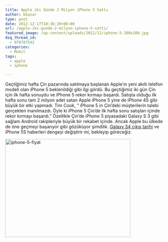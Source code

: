 ```yaml
---
title: Apple iki Günde 2 Milyon iPhone 5 Sattı
author: bkazar
type: post
date: 2012-12-17T10:36:29+00:00
url: /apple-iki-gunde-2-milyon-iphone-5-satti/
featured_image: /wp-content/uploads/2012/12/iphone-5-100x100.jpg
dsq_thread_id:
  - 978787542
categories:
  - Mobil
tags:
  - apple
  - iphone

---
```

Geçtiğimiz hafta Çin pazarında satılmaya başlanan Apple’ın yeni akıllı telefon modeli olan iPhone 5 beklenildiği gibi ilgi gördü. Bu geçtiğimiz iki gün Çin için ilk hafta sonuydu ve iPhone 5 rekor kırmayı başardı. Satışta olduğu ilk hafta sonu tam 2 milyon adet satan Apple iPhone 5 yine de iPhone 4S gibi büyük bir etki yapmadı. Tim Cook, “ iPhone 5 in Çin’deki müşterilerin talebi gerçekten inanılmazdı. Öyle ki iPhone 5 Çin’de ilk hafta sonu satışları içinde rekor kırmayı başardı.” Özellikle Çin’de iPhone 5 piyasadaki Galaxy S 3 gibi sağlam Android rakipleriyle büyük bir rekabet içinde. Ancak Apple bu ülkede de öne geçmeyi başarıyor gibi gözüküyor şimdilik. [Galaxy S4 çıkış tarihi][1] ve iPhone 5S haberleri dengeyi değiştirir mi, bekleyip göreceğiz.

<img class="aligncenter size-large wp-image-9936" alt="iphone-5-fiyat" src="https://www.murekkep.org/wp-content/uploads/2012/12/iphone-5-400x314.jpg" width="400" height="314" srcset="https://www.murekkep.org/wp-content/uploads/2012/12/iphone-5-400x314.jpg 400w, https://www.murekkep.org/wp-content/uploads/2012/12/iphone-5-50x39.jpg 50w, https://www.murekkep.org/wp-content/uploads/2012/12/iphone-5-125x98.jpg 125w, https://www.murekkep.org/wp-content/uploads/2012/12/iphone-5-254x200.jpg 254w, https://www.murekkep.org/wp-content/uploads/2012/12/iphone-5-387x305.jpg 387w, https://www.murekkep.org/wp-content/uploads/2012/12/iphone-5.jpg 558w" sizes="(max-width: 400px) 100vw, 400px" />

 [1]: https://www.murekkep.org/samsung-galaxy-s4-ne-zaman-satisa-cikacak-9466 "galaxy s4 çıkış"